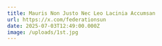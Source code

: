 ```yaml
---
title: Mauris Non Justo Nec Leo Lacinia Accumsan
url: https://x.com/federationsun
date: 2025-07-03T12:49:00.000Z
image: /uploads/1st.jpg
---
```

